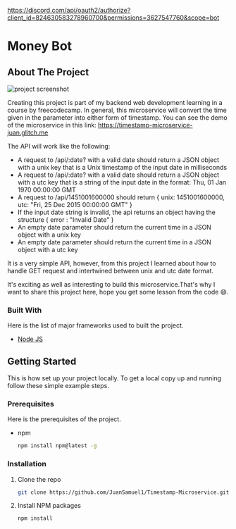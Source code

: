 https://discord.com/api/oauth2/authorize?client_id=824630583278960700&permissions=3627547760&scope=bot
# Money Bot
<!-- ABOUT THE PROJECT -->
## About The Project

![project screenshot](https://github.com/JuanSamuel1/Timestamp-Microservice/blob/main/timestamp-microservice.PNG)

Creating this project is part of my backend web development learning in a course by freecodecamp. In general, this microservice will convert the time given in the parameter into either form of timestamp.
You can see the demo of the microservice in this link: https://timestamp-microservice-juan.glitch.me

The API will work like the following:
* A request to /api/:date? with a valid date should return a JSON object with a unix key that is a Unix timestamp of the input date in milliseconds
* A request to /api/:date? with a valid date should return a JSON object with a utc key that is a string of the input date in the format: Thu, 01 Jan 1970 00:00:00 GMT
* A request to /api/1451001600000 should return { unix: 1451001600000, utc: "Fri, 25 Dec 2015 00:00:00 GMT" }
* If the input date string is invalid, the api returns an object having the structure { error : "Invalid Date" }
* An empty date parameter should return the current time in a JSON object with a unix key
* An empty date parameter should return the current time in a JSON object with a utc key

It is a very simple API, however, from this project I learned about how to handle GET request and intertwined between unix and utc date format.

It's exciting as well as interesting to build this microservice.That's why I want to share this project here, hope you get some lesson from the code 😄.

### Built With

Here is the list of major frameworks used to built the project.
* [Node JS](https://nodejs.org/en/)

<!-- GETTING STARTED -->
## Getting Started

This is how set up your project locally.
To get a local copy up and running follow these simple example steps.

### Prerequisites

Here is the prerequisites of the project.
* npm
  ```sh
  npm install npm@latest -g
  ```

### Installation

1. Clone the repo
   ```sh
   git clone https://github.com/JuanSamuel1/Timestamp-Microservice.git
   ```
2. Install NPM packages
   ```sh
   npm install
   ```
